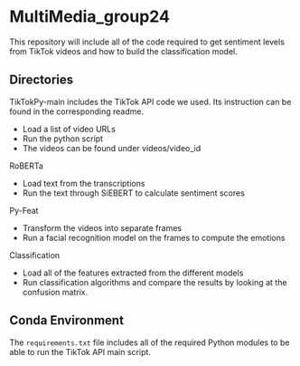 # MultiMedia_group24
This repository will include all of the code required to get sentiment levels from TikTok videos and how to build the classification model.

## Directories
TikTokPy-main includes the TikTok API code we used. Its instruction can be found in the corresponding readme.
- Load a list of video URLs
- Run the python script
- The videos can be found under videos/video_id

RoBERTa
- Load text from the transcriptions
- Run the text through SiEBERT to calculate sentiment scores

Py-Feat
- Transform the videos into separate frames
- Run a facial recognition model on the frames to compute the emotions

Classification
- Load all of the features extracted from the different models
- Run classification algorithms and compare the results by looking at the confusion matrix. 

## Conda Environment
The `requirements.txt` file includes all of the required Python modules to be able to run the TikTok API main script.
